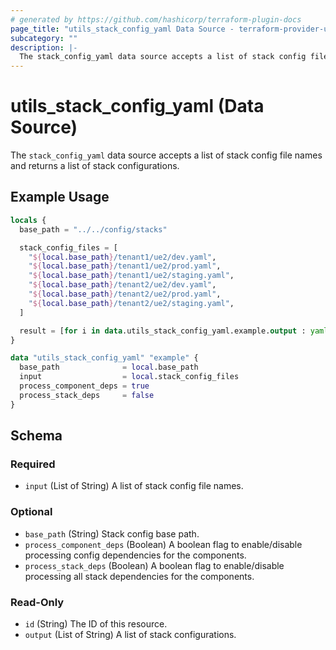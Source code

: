 ```yaml
---
# generated by https://github.com/hashicorp/terraform-plugin-docs
page_title: "utils_stack_config_yaml Data Source - terraform-provider-utils"
subcategory: ""
description: |-
  The stack_config_yaml data source accepts a list of stack config file names and returns a list of stack configurations.
---
```


# utils_stack_config_yaml (Data Source)

The `stack_config_yaml` data source accepts a list of stack config file names and returns a list of stack configurations.

## Example Usage

```terraform
locals {
  base_path = "../../config/stacks"

  stack_config_files = [
    "${local.base_path}/tenant1/ue2/dev.yaml",
    "${local.base_path}/tenant1/ue2/prod.yaml",
    "${local.base_path}/tenant1/ue2/staging.yaml",
    "${local.base_path}/tenant2/ue2/dev.yaml",
    "${local.base_path}/tenant2/ue2/prod.yaml",
    "${local.base_path}/tenant2/ue2/staging.yaml",
  ]

  result = [for i in data.utils_stack_config_yaml.example.output : yamldecode(i)]
}

data "utils_stack_config_yaml" "example" {
  base_path              = local.base_path
  input                  = local.stack_config_files
  process_component_deps = true
  process_stack_deps     = false
}
```

<!-- schema generated by tfplugindocs -->
## Schema

### Required

- `input` (List of String) A list of stack config file names.

### Optional

- `base_path` (String) Stack config base path.
- `process_component_deps` (Boolean) A boolean flag to enable/disable processing config dependencies for the components.
- `process_stack_deps` (Boolean) A boolean flag to enable/disable processing all stack dependencies for the components.

### Read-Only

- `id` (String) The ID of this resource.
- `output` (List of String) A list of stack configurations.


